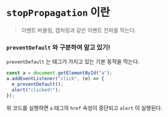 # `stopPropagation` 이란

> 이벤트 버블링, 캡처링과 같은 이벤트 전파를 막는다.

### `preventDefault` 와 구분하여 알고 있기!

`preventDefault` 는 태그가 가지고 있는 기본 동작을 막는다.

```javascript
const a = document.getElementById("a");
a.addEventListener("click", (e) => {
  e.preventDefault();
  alert("clicked!");
});
```

위 코드를 실행하면 `a` 태그의 `href` 속성이 중단되고 `alert` 이 실행된다.
